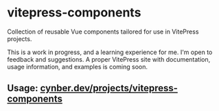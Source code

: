 # vitepress-components

Collection of reusable Vue components tailored for use in VitePress projects.

This is a work in progress, and a learning experience for me. I'm open to feedback and suggestions. A proper VitePress site with documentation, usage information, and examples is coming soon.

## Usage: [cynber.dev/projects/vitepress-components](https://cynber.dev/projects/vitepress-components/)